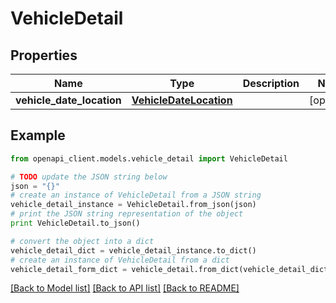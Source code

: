 # VehicleDetail


## Properties
Name | Type | Description | Notes
------------ | ------------- | ------------- | -------------
**vehicle_date_location** | [**VehicleDateLocation**](VehicleDateLocation.md) |  | [optional] 

## Example

```python
from openapi_client.models.vehicle_detail import VehicleDetail

# TODO update the JSON string below
json = "{}"
# create an instance of VehicleDetail from a JSON string
vehicle_detail_instance = VehicleDetail.from_json(json)
# print the JSON string representation of the object
print VehicleDetail.to_json()

# convert the object into a dict
vehicle_detail_dict = vehicle_detail_instance.to_dict()
# create an instance of VehicleDetail from a dict
vehicle_detail_form_dict = vehicle_detail.from_dict(vehicle_detail_dict)
```
[[Back to Model list]](../README.md#documentation-for-models) [[Back to API list]](../README.md#documentation-for-api-endpoints) [[Back to README]](../README.md)


